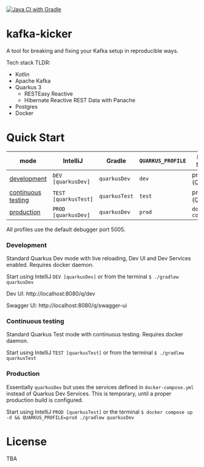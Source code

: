 [![Java CI with Gradle](https://github.com/kraxor/kafka-kicker/actions/workflows/gradle.yml/badge.svg)](https://github.com/kraxor/kafka-kicker/actions/workflows/gradle.yml)

# kafka-kicker

A tool for breaking and fixing your Kafka setup in reproducible ways.

Tech stack TLDR:
* Kotlin
* Apache Kafka
* Quarkus 3
  * RESTEasy Reactive
  * Hibernate Reactive REST Data with Panache
* Postgres
* Docker

# Quick Start

| mode                                      | IntelliJ             | Gradle        | `QUARKUS_PROFILE` | External Services    |
|-------------------------------------------|----------------------|---------------|-------------------|----------------------|
| [development](#development)               | `DEV [quarkusDev]`   | `quarkusDev`  | `dev`             | provided (Quarkus)   |
| [continuous testing](#continuous-testing) | `TEST [quarkusTest]` | `quarkusTest` | `test`            | provided (Quarkus)   |
| [production](#production)                 | `PROD [quarkusDev]`  | `quarkusDev`  | `prod`            | `docker-compose.yml` |   

All profiles use the default debugger port 5005.

### Development

Standard Quarkus Dev mode with live reloading, Dev UI and Dev Services enabled. Requires docker daemon.

Start using IntelliJ `DEV [quarkusDev]` or from the terminal `$ ./gradlew quarkusDev`

Dev UI: http://localhost:8080/q/dev

Swagger UI: http://localhost:8080/q/swagger-ui


### Continuous testing

Standard Quarkus Test mode with continuous testing. Requires docker daemon.

Start using IntelliJ `TEST [quarkusTest]` or from the terminal `$ ./gradlew quarkusTest`

### Production

Essentially `quarkusDev` but uses the services defined in `docker-compose.yml` instead of Quarkus Dev Services.
This is temporary, until a proper production build is configured.

Start using IntelliJ `PROD [quarkusTest]` or the
terminal `$ docker compose up -d && QUARKUS_PROFILE=prod ./gradlew quarkusDev`

# License

TBA
